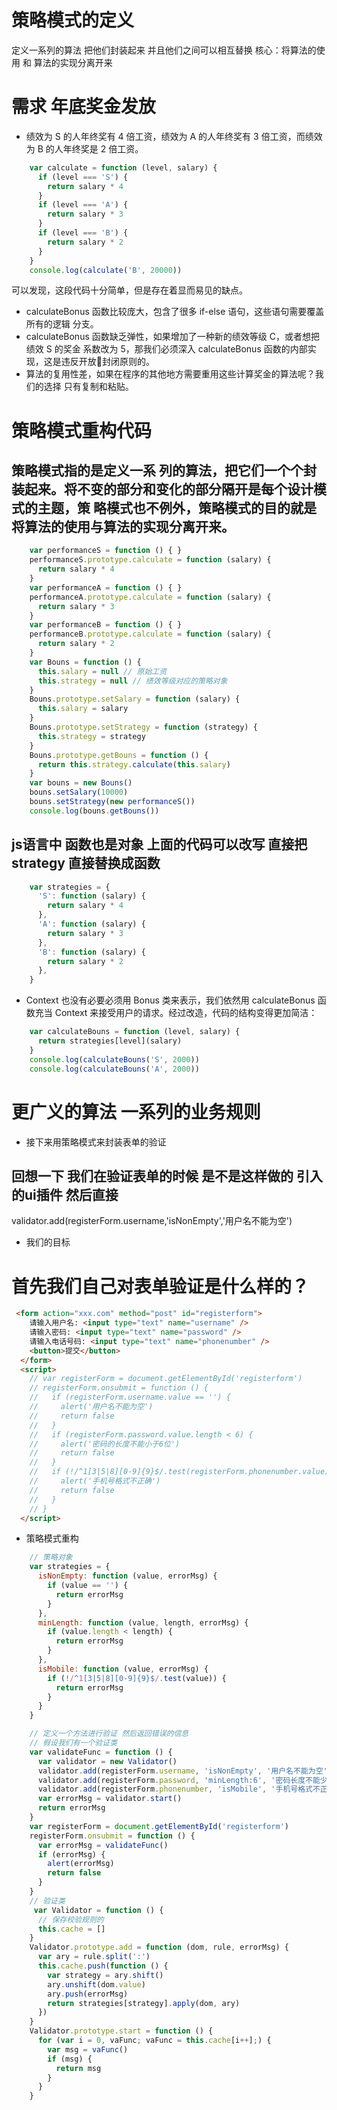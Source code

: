 # 策略模式的定义
定义一系列的算法 把他们封装起来 并且他们之间可以相互替换
核心：将算法的使用 和 算法的实现分离开来


# 需求 年底奖金发放
- 绩效为 S 的人年终奖有 4 倍工资，绩效为 A 的人年终奖有 3 倍工资，而绩效为 B 的人年终奖是 2 倍工资。

```js
    var calculate = function (level, salary) {
      if (level === 'S') {
        return salary * 4
      }
      if (level === 'A') {
        return salary * 3
      }
      if (level === 'B') {
        return salary * 2
      }
    }
    console.log(calculate('B', 20000))

```

可以发现，这段代码十分简单，但是存在着显而易见的缺点。
- calculateBonus 函数比较庞大，包含了很多 if-else 语句，这些语句需要覆盖所有的逻辑
分支。
- calculateBonus 函数缺乏弹性，如果增加了一种新的绩效等级 C，或者想把绩效 S 的奖金
系数改为 5，那我们必须深入 calculateBonus 函数的内部实现，这是违反开放封闭原则的。
- 算法的复用性差，如果在程序的其他地方需要重用这些计算奖金的算法呢？我们的选择
只有复制和粘贴。

# 策略模式重构代码

## 策略模式指的是定义一系 列的算法，把它们一个个封装起来。将不变的部分和变化的部分隔开是每个设计模式的主题，策 略模式也不例外，策略模式的目的就是将算法的使用与算法的实现分离开来。
```js
    var performanceS = function () { }
    performanceS.prototype.calculate = function (salary) {
      return salary * 4
    }
    var performanceA = function () { }
    performanceA.prototype.calculate = function (salary) {
      return salary * 3
    }
    var performanceB = function () { }
    performanceB.prototype.calculate = function (salary) {
      return salary * 2
    }
    var Bouns = function () {
      this.salary = null // 原始工资
      this.strategy = null // 绩效等级对应的策略对象
    }
    Bouns.prototype.setSalary = function (salary) {
      this.salary = salary
    }
    Bouns.prototype.setStrategy = function (strategy) {
      this.strategy = strategy
    }
    Bouns.prototype.getBouns = function () {
      return this.strategy.calculate(this.salary)
    }
    var bouns = new Bouns()
    bouns.setSalary(10000)
    bouns.setStrategy(new performanceS())
    console.log(bouns.getBouns())
```

## js语言中 函数也是对象 上面的代码可以改写  直接把strategy 直接替换成函数

```js
    var strategies = {
      'S': function (salary) {
        return salary * 4
      },
      'A': function (salary) {
        return salary * 3
      },
      'B': function (salary) {
        return salary * 2
      },
    }

```
- Context 也没有必要必须用 Bonus 类来表示，我们依然用 calculateBonus 函数充当
Context 来接受用户的请求。经过改造，代码的结构变得更加简洁：
```js
    var calculateBouns = function (level, salary) {
      return strategies[level](salary)
    }
    console.log(calculateBouns('S', 2000))
    console.log(calculateBouns('A', 2000))
```

# 更广义的算法 一系列的业务规则
- 接下来用策略模式来封装表单的验证
## 回想一下 我们在验证表单的时候 是不是这样做的 引入的ui插件 然后直接
validator.add(registerForm.username,'isNonEmpty','用户名不能为空')
- 我们的目标

# 首先我们自己对表单验证是什么样的？
```html
 <form action="xxx.com" method="post" id="registerform">
    请输入用户名: <input type="text" name="username" />
    请输入密码: <input type="text" name="password" />
    请输入电话号码: <input type="text" name="phonenumber" />
    <button>提交</button>
  </form>
  <script>
    // var registerForm = document.getElementById('registerform')
    // registerForm.onsubmit = function () {
    //   if (registerForm.username.value == '') {
    //     alert('用户名不能为空')
    //     return false
    //   }
    //   if (registerForm.password.value.length < 6) {
    //     alert('密码的长度不能小于6位')
    //     return false
    //   }
    //   if (!/^1[3|5|8][0-9]{9}$/.test(registerForm.phonenumber.value)) {
    //     alert('手机号格式不正确')
    //     return false
    //   }
    // }
  </script>
```
- 策略模式重构
```js
    // 策略对象
    var strategies = {
      isNonEmpty: function (value, errorMsg) {
        if (value == '') {
          return errorMsg
        }
      },
      minLength: function (value, length, errorMsg) {
        if (value.length < length) {
          return errorMsg
        }
      },
      isMobile: function (value, errorMsg) {
        if (!/^1[3|5|8][0-9]{9}$/.test(value)) {
          return errorMsg
        }
      }
    }

    // 定义一个方法进行验证 然后返回错误的信息
    // 假设我们有一个验证类
    var validateFunc = function () {
      var validator = new Validator()
      validator.add(registerForm.username, 'isNonEmpty', '用户名不能为空');
      validator.add(registerForm.password, 'minLength:6', '密码长度不能少于6位');
      validator.add(registerForm.phonenumber, 'isMobile', '手机号格式不正确');
      var errorMsg = validator.start()
      return errorMsg
    }
    var registerForm = document.getElementById('registerform')
    registerForm.onsubmit = function () {
      var errorMsg = validateFunc()
      if (errorMsg) {
        alert(errorMsg)
        return false
      }
    }
    // 验证类
     var Validator = function () {
      // 保存校验规则的
      this.cache = []
    }
    Validator.prototype.add = function (dom, rule, errorMsg) {
      var ary = rule.split(':')
      this.cache.push(function () {
        var strategy = ary.shift()
        ary.unshift(dom.value)
        ary.push(errorMsg)
        return strategies[strategy].apply(dom, ary)
      })
    }
    Validator.prototype.start = function () {
      for (var i = 0, vaFunc; vaFunc = this.cache[i++];) {
        var msg = vaFunc()
        if (msg) {
          return msg
        }
      }
    }

```




